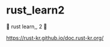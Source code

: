 # rust_learn2

🦀 rust learn,, 2 🦀

[<https://rust-kr.github.io/doc.rust-kr.org/>](https://rust-kr.github.io/doc.rust-kr.org/)

